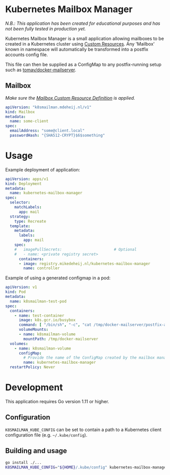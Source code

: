 # Kubernetes Mailbox Manager

_N.B.: This application has been created for educational purposes and has not been fully tested in production yet._

Kubernetes Mailbox Manager is a small application allowing mailboxes to be created in a Kubernetes cluster using [Custom Resources](https://kubernetes.io/docs/concepts/extend-kubernetes/api-extension/custom-resources/).
Any 'Mailbox' known in namespace will automatically be transformed into a postfix accounts config file.

This file can then be supplied as a ConfigMap to any postfix-running setup such as [tomav/docker-mailserver](https://github.com/tomav/docker-mailserver).

## Mailbox

_Make sure the [Mailbox Custom Resource Definition](kubernetes/crd.yaml) is applied._

```yaml
apiVersion: "k8smailman.mdeheij.nl/v1"
kind: Mailbox
metadata:
  name: some-client
spec:
  emailAddress: "some@client.local"
  passwordHash: "{SHA512-CRYPT}$6$something"
```

# Usage

Example deployment of application:

```yaml
apiVersion: apps/v1
kind: Deployment
metadata:
  name: kubernetes-mailbox-manager
spec:
  selector:
    matchLabels:
      app: mail
  strategy:
    type: Recreate
  template:
    metadata:
      labels:
        app: mail
    spec:
    #   imagePullSecrets:                       # Optional
    #   - name: <private registry secret>
      containers:
      - image: registry.mikedeheij.nl/kubernetes-mailbox-manager
        name: controller
```

Example of using a generated configmap in a pod:

```yaml
apiVersion: v1
kind: Pod
metadata:
  name: k8smailman-test-pod
spec:
  containers:
    - name: test-container
      image: k8s.gcr.io/busybox
      command: [ "/bin/sh", "-c", "cat /tmp/docker-mailserver/postfix-accounts.cf" ]
      volumeMounts:
      - name: k8smailman-volume
        mountPath: /tmp/docker-mailserver
  volumes:
    - name: k8smailman-volume
      configMap:
        # Provide the name of the ConfigMap created by the mailbox manager
        name: kubernetes-mailbox-manager
  restartPolicy: Never
```

# Development

This application requires Go version 1.11 or higher. 

## Configuration

`K8SMAILMAN_KUBE_CONFIG` can be set to contain a path to a Kubernetes client configuration file (e.g. `~/.kube/config`).

## Building and usage

```bash
go install ./...
K8SMAILMAN_KUBE_CONFIG="${HOME}/.kube/config" kubernetes-mailbox-manager
```